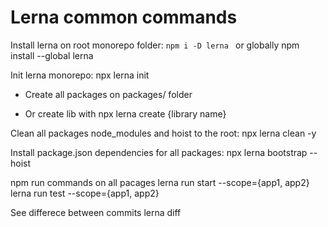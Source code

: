 # Lerna common commands

Install lerna on root monorepo folder:
``npm i -D lerna ``
or globally
npm install --global lerna


Init lerna monorepo:
npx lerna init 

- Create all packages on packages/ folder

- Or create lib with
npx lerna create {library name}

Clean all packages node_modules and hoist to the root:
npx lerna clean -y  

Install package.json dependencies for all packages:
npx lerna bootstrap --hoist

npm run commands on all pacages
lerna run start --scope={app1, app2}
lerna run test --scope={app1, app2}

See differece between commits
lerna diff
